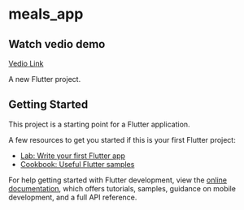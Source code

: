 # meals_app

## Watch vedio demo
[Vedio Link](https://drive.google.com/file/d/10k_Y1BCu8ZIVmEg1iaGhrD9lzlGElM4Z/view?usp=drivesdk)

A new Flutter project.

## Getting Started

This project is a starting point for a Flutter application.

A few resources to get you started if this is your first Flutter project:

- [Lab: Write your first Flutter app](https://docs.flutter.dev/get-started/codelab)
- [Cookbook: Useful Flutter samples](https://docs.flutter.dev/cookbook)

For help getting started with Flutter development, view the
[online documentation](https://docs.flutter.dev/), which offers tutorials,
samples, guidance on mobile development, and a full API reference.
